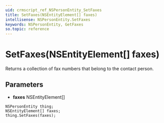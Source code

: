 ```yaml
---
uid: crmscript_ref_NSPersonEntity_SetFaxes
title: SetFaxes(NSEntityElement[] faxes)
intellisense: NSPersonEntity.SetFaxes
keywords: NSPersonEntity, GetFaxes
so.topic: reference
---
```


# SetFaxes(NSEntityElement[] faxes)

Returns a collection of fax numbers that belong to the contact person.

## Parameters

* **faxes** NSEntityElement[]

```crmscript
NSPersonEntity thing;
NSEntityElement[] faxes;
thing.SetFaxes(faxes);
```

